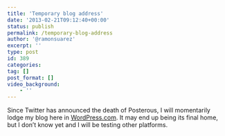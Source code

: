 ```yaml
---
title: 'Temporary blog address'
date: '2013-02-21T09:12:40+00:00'
status: publish
permalink: /temporary-blog-address
author: '@ramonsuarez'
excerpt: ''
type: post
id: 389
categories:
tag: []
post_format: []
video_background:
    - ''
---
```

Since Twitter has announced the death of Posterous, I will momentarily lodge my blog here in [WordPress.com](https://ramonsuarez.com?aff=22892). It may end up being its final home, but I don’t know yet and I will be testing other platforms.